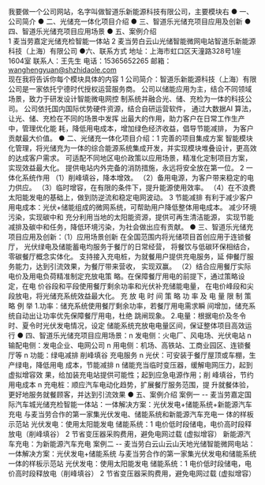 我要做一个公司网站，名字叫做智道乐新能源科技有限公司，主要模块右 ● 一、公司简介
● 二、光储充一体化项目介绍
● 三、智道乐光储充项目应用及创新
● 四、智道乐光储充项目应用场景
● 五、案例介绍                                                                               
1 麦当劳嘉定光储充检智能一体站
2 麦当劳白云山光储智能微网电站智道乐新能源科技（上海）有限公司                                            ●六、联系方式
地址：上海市虹口区天潼路328号1座1604室
联系人：王先生
电话：15365652265
邮箱：wanghengyuan@shzhidaole.com                                                                                                   
                                                                                                                                      现在我将告诉你每个模块具体的内容  1 公司简介：智道乐新能源科技（上海）有限公司是一家依托宁德时代授权运营服务商。
公司以储能应用为主，结合不同领域场景，致力于研发设计智能微电网控
制系统并融合光、储、充检为一体的科技公司。
公司依托国内国际优势硬件资源，结合自研运营软件，
通过大数据AI 算法，让光、储、充检在不同的场景中发挥
出最大的作用，助力客户在日常工作生产中，管理优化能
耗，降低用电成本，增加绿色经济收益，倡导节能减排，
为客户贡献最大价值。                                                                                                                        ● 二、光储充一体化项目介绍：1 完善的项目集成方案
智能模块化管理，将光储充为一体的综合能源系统集成开发，并实现模块堆叠设计，更高效
的达成客户需求。
可适配不同地区电价政策以应用场景，精准化定制项目方案，实现效益最大化。
提供电站内外完备的消防措施，永远将安全放在第一位。
2 一体化系统作用 （1）削峰填谷，降本增效。
（2）备用电源，为客户带来稳定的电力供应。
（3）临时增容，在有限的条件下，提升能源使用效率。
（4）在不浪费太阳能发电的基础上，做到防逆流和稳定电网波动。
3 节能减排
有利于减少客户用电成本：光伏+储能组成的微网系统，可帮助用户降低整体用电成本。
减少环境污染，实现碳中和
充分利用当地的太阳能资源，提供可再生清洁能源，
实现节能减排及碳中和任务，降低环境污染，为社会做出应有贡献。                                   ● 三、智道乐光储充项目应用及创新：（1）应用场景创新
在全国范围内将光储项目首创应用于连锁餐厅，
光伏绿电及储能蓄电均服务于餐厅的日常经营，
将餐饮与低碳环保相结合，零碳餐厅概念实体化。
支持接入充电桩，为就餐用户提供充电服务，延
伸餐厅服务能力，达到引流效果，为餐厅带来营收，
实现双赢。                （2）结合应用餐厅实际电价及用电负荷精准制定充放电策
略。在保障餐厅用电的前提下，通过策略设定，在电
价谷段和平段使用餐厅剩余功率和光伏补充储能电量，
在电价峰段和尖段放电，将光储充系统效益最大化。 充 放 电 时 间 策 略
功 率 及 电 量 限 制 策 略 例 举
1.功率：储充系统使用餐厅剩余功率，若餐厅用电需求瞬
间增加，储充系统自动出让功率优先保障餐厅用电，杜绝
跳闸现象。
2.电量：根据电价及冬令时、夏令时光伏发电情况，设定
储能系统充放电电量区间，保证整体项目高效运行                                                                ● 四、智道乐光储充项目应用场景：n 发电侧：火电厂、风电场、光伏电站
n 输配电侧：发电企业、电网公司
n 用电侧：机场、高铁站、工商业园区、连锁餐厅等
n 功能：绿电减排 削峰填谷 充电服务
n 光伏：可安装于餐厅屋顶或车棚，生产绿电，降低用电
成本，节能减排
n 储能充当临时变压器，缓解电网压力，起到虚拟增容效
果，给加装充电站提供可能性；起到应急电源作用；削
峰填谷，节约用电成本
n 充电桩：顺应汽车电动化趋势，扩展餐厅服务范围，提
升就餐体验，更好地服务就餐顾客，并达到引流效果                                                                 ● 五、案例介绍     案例一  -- 麦当劳嘉定国际汽车城光储充检智能一体站：一体解决方案：光伏发电+储能系统+新能源汽车充电
与麦当劳合作的第一家集光伏发电、储能系统和新能源汽车充电一
体的样板示范站
光伏发电：使用太阳能发电
储能系统：1 电价低时段储电，电价高时段释放电（削峰填谷）
2 节省变压器采购费用，避免电网过载 (虚拟增容）
新能源汽车充电：为新能源汽车充电                                                                                    案例二 -- 麦当劳白云山云山天地光储智能微网电站：一体解决方案：光伏发电+储能系统
与麦当劳合作的第一家集光伏发电和储能系统一体的样板示范站
光伏发电：使用太阳能发电
储能系统：1 电价低时段储电，电价高时段释放电（削峰填谷）
2 节省变压器采购费用，避免电网过载 (虚拟增容）
